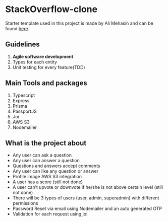 # StackOverflow-clone

Starter template used in this project is made by Ali Mehasin and can be found [here]. 

## Guidelines

1. **Agile software development**
2. Types for each entity 
3. Unit testing for every feature(TDD)

## Main Tools and packages

1. Typescript
2. Express
3. Prisma
4. PassportJS
5. Joi
6. AWS S3
7. Nodemailer

## What is the project about

- Any user can ask a question
- Any user can answer a question
- Questions and answers accept comments
- Any user can like any question or answer 
- Profile image AWS S3 integration 
- A user has a score (still not done)
- A user can’t upvote or downvote if he/she is not above certain level (still not done)
- There will be 3 types of users (user, admin, superadmin) with different permissions
- Password Reset via email using Nodemailer and an auto generated OTP
- Validation for each request using joi

[here]: https://github.com/alimehasin/node-starter
